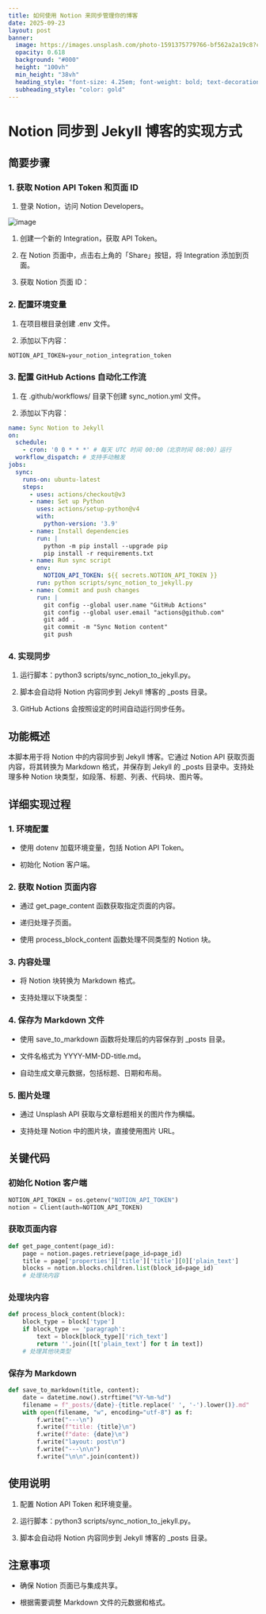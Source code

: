 ```yaml
---
title: 如何使用 Notion 来同步管理你的博客
date: 2025-09-23
layout: post
banner:
  image: https://images.unsplash.com/photo-1591375779766-bf562a2a19c8?crop=entropy&cs=tinysrgb&fit=max&fm=jpg&ixid=M3w2OTIwMzJ8MHwxfHJhbmRvbXx8fHx8fHx8fDE3NTg2MjI5MDV8&ixlib=rb-4.1.0&q=80&w=1080
  opacity: 0.618
  background: "#000"
  height: "100vh"
  min_height: "38vh"
  heading_style: "font-size: 4.25em; font-weight: bold; text-decoration: underline"
  subheading_style: "color: gold"
---
```


# Notion 同步到 Jekyll 博客的实现方式

## 简要步骤

### 1. 获取 Notion API Token 和页面 ID

1. 登录 Notion，访问 Notion Developers。

![image](https://prod-files-secure.s3.us-west-2.amazonaws.com/a7a0cc5a-89b9-4cda-8686-1fba0ca52f40/d19c1afe-dea5-4312-9333-786b0ba83054/image.png?X-Amz-Algorithm=AWS4-HMAC-SHA256&X-Amz-Content-Sha256=UNSIGNED-PAYLOAD&X-Amz-Credential=ASIAZI2LB466WLP2464P%2F20250923%2Fus-west-2%2Fs3%2Faws4_request&X-Amz-Date=20250923T102144Z&X-Amz-Expires=3600&X-Amz-Security-Token=IQoJb3JpZ2luX2VjELr%2F%2F%2F%2F%2F%2F%2F%2F%2F%2FwEaCXVzLXdlc3QtMiJHMEUCIFOzrCw9tpWE%2BYK%2B%2FE7FkqELslxa4rjPx4ct4te24WoxAiEAktE4ZqWwthaf1S3ODq7Wy8MZjPcVdPwU61EQTu9O7mEq%2FwMIQhAAGgw2Mzc0MjMxODM4MDUiDNf7eJcdYn0NxwrKNircA4Y50fDy1F8804OmLchCZoZNFdjbjI3gWZ6mXR50uY%2FkZXT%2BUzRSM8eHqyyyhHzTYrm3VAsnYAWEe3ObgPTnVUIdVEqis4FN5bUCydCkcwQij9ZCj%2BLE5vVvo564j3NRd5KaRLgcifLZLdzo%2BmejRy16E%2F2uM5Goh0VRwG4O74%2BipQBoJHcvd05t64LZhG5Boabb%2B13MeWiknIgVktbgnT%2BvSrwsugfKRS%2FLSGlv4LI5RRPgT81bpCSAoNdftuH%2FJZ24deP0rwfx9wpVcF255gLBP2e4OioEvAQAp64BpFDVvQWI9Oui%2BdLliIMRJ%2Bv5fkb%2BEByB13Ugo7516oRhXg9BuXnuipWeW5LxhzjZNX4RJ19BUW5Lgy2xgYxZeoOij9HHgTmbJL0lo5uKIZkSwfD8MChr1rNecvMVI6n4szYaZLk7%2B1oxOWh%2BTS4O6wiZ0PddwhzICge1Ar3gqvkZrUyGJKmaGjbt5HMaigr0XJ1wEEw42bzu9%2BU2VSt8%2FCzepD97kOmU9MsOawest1%2FVD6lyfL%2B4K8Jg0Z6wj5FXtS36z%2FybaERqmUnRfAoD%2FSb8EF1UmoD3Y%2F91T%2Fyizm5wMuBqT2KdS0JDLBSDRMWlJRInZbksMuz5odSZqG5dMOHPycYGOqUBlX9ZSn6q1Xpqv7kj0BPlmJ2mZlVhkyWuxBW7DO3HlFzdXm6Kqe4zt4UcTacykP%2Bk2LrbLP%2F5wWFAACFlXlMfRchGaO9zQm%2Bc1Ih%2FeUsfb5AV2%2FBPMmkLzXgF%2BsDbds9RuFsOoXoOlO0wJ0wFGUV8l7JU7rdZUQ5EugdMTvaxJ3QBpqYODSZVghPPSd5bqmrNIPvcZixfk%2FSCv0qDz121qHSOth9R&X-Amz-Signature=e7fcf508f368dca3b45757e6349c2b2395c8ab68b88c55b8d1190b48a2e76e56&X-Amz-SignedHeaders=host&x-amz-checksum-mode=ENABLED&x-id=GetObject)

1. 创建一个新的 Integration，获取 API Token。

1. 在 Notion 页面中，点击右上角的「Share」按钮，将 Integration 添加到页面。

1. 获取 Notion 页面 ID：


### 2. 配置环境变量

1. 在项目根目录创建 .env 文件。

1. 添加以下内容：

```javascript
NOTION_API_TOKEN=your_notion_integration_token
```

### 3. 配置 GitHub Actions 自动化工作流

1. 在 .github/workflows/ 目录下创建 sync_notion.yml 文件。

1. 添加以下内容：

```yaml
name: Sync Notion to Jekyll
on:
  schedule:
    - cron: '0 0 * * *' # 每天 UTC 时间 00:00（北京时间 08:00）运行
  workflow_dispatch: # 支持手动触发
jobs:
  sync:
    runs-on: ubuntu-latest
    steps:
      - uses: actions/checkout@v3
      - name: Set up Python
        uses: actions/setup-python@v4
        with:
          python-version: '3.9'
      - name: Install dependencies
        run: |
          python -m pip install --upgrade pip
          pip install -r requirements.txt
      - name: Run sync script
        env:
          NOTION_API_TOKEN: ${{ secrets.NOTION_API_TOKEN }}
        run: python scripts/sync_notion_to_jekyll.py
      - name: Commit and push changes
        run: |
          git config --global user.name "GitHub Actions"
          git config --global user.email "actions@github.com"
          git add .
          git commit -m "Sync Notion content"
          git push
```

### 4. 实现同步

1. 运行脚本：python3 scripts/sync_notion_to_jekyll.py。

1. 脚本会自动将 Notion 内容同步到 Jekyll 博客的 _posts 目录。

1. GitHub Actions 会按照设定的时间自动运行同步任务。

## 功能概述

本脚本用于将 Notion 中的内容同步到 Jekyll 博客。它通过 Notion API 获取页面内容，将其转换为 Markdown 格式，并保存到 Jekyll 的 _posts 目录中。支持处理多种 Notion 块类型，如段落、标题、列表、代码块、图片等。

## 详细实现过程

### 1. 环境配置

- 使用 dotenv 加载环境变量，包括 Notion API Token。

- 初始化 Notion 客户端。

### 2. 获取 Notion 页面内容

- 通过 get_page_content 函数获取指定页面的内容。

- 递归处理子页面。

- 使用 process_block_content 函数处理不同类型的 Notion 块。

### 3. 内容处理

- 将 Notion 块转换为 Markdown 格式。

- 支持处理以下块类型：


### 4. 保存为 Markdown 文件

- 使用 save_to_markdown 函数将处理后的内容保存到 _posts 目录。

- 文件名格式为 YYYY-MM-DD-title.md。

- 自动生成文章元数据，包括标题、日期和布局。

### 5. 图片处理

- 通过 Unsplash API 获取与文章标题相关的图片作为横幅。

- 支持处理 Notion 中的图片块，直接使用图片 URL。

## 关键代码

### 初始化 Notion 客户端

```python
NOTION_API_TOKEN = os.getenv("NOTION_API_TOKEN")
notion = Client(auth=NOTION_API_TOKEN)
```

### 获取页面内容

```python
def get_page_content(page_id):
    page = notion.pages.retrieve(page_id=page_id)
    title = page['properties']['title']['title'][0]['plain_text']
    blocks = notion.blocks.children.list(block_id=page_id)
    # 处理块内容
```

### 处理块内容

```python
def process_block_content(block):
    block_type = block['type']
    if block_type == 'paragraph':
        text = block[block_type]['rich_text']
        return ''.join([t['plain_text'] for t in text])
    # 处理其他块类型
```

### 保存为 Markdown

```python
def save_to_markdown(title, content):
    date = datetime.now().strftime("%Y-%m-%d")
    filename = f"_posts/{date}-{title.replace(' ', '-').lower()}.md"
    with open(filename, "w", encoding="utf-8") as f:
        f.write("---\n")
        f.write(f"title: {title}\n")
        f.write(f"date: {date}\n")
        f.write("layout: post\n")
        f.write("---\n\n")
        f.write("\n\n".join(content))
```

## 使用说明

1. 配置 Notion API Token 和环境变量。

1. 运行脚本：python3 scripts/sync_notion_to_jekyll.py。

1. 脚本会自动将 Notion 内容同步到 Jekyll 博客的 _posts 目录。

## 注意事项

- 确保 Notion 页面已与集成共享。

- 根据需要调整 Markdown 文件的元数据和格式。